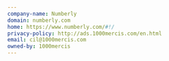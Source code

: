 ```yaml
---
company-name: Numberly
domain: numberly.com
home: https://www.numberly.com/#!/
privacy-policy: http://ads.1000mercis.com/en.html
email: cil@1000mercis.com
owned-by: 1000mercis
---
```




